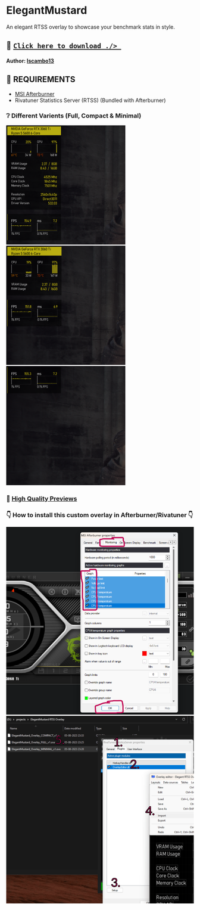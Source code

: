 # ElegantMustard
An elegant RTSS overlay to showcase your benchmark stats in style.


## 💾 [`Click here to download ./> `](https://github.com/lscambo13/ElegantMustard/releases)
#### **Author:** [lscambo13](https://github.com/lscambo13)

## 🤔 REQUIREMENTS
- [MSI Afterburner](https://www.msi.com/Landing/afterburner/graphics-cards)
- Rivatuner Statistics Server (RTSS) (Bundled with Afterburner)


### ❔ Different Varients (Full, Compact & Minimal)
![full](https://github.com/lscambo13/ElegantMustard/blob/main/Previews/full_v1%20(Phone).png)
![compact](https://github.com/lscambo13/ElegantMustard/blob/main/Previews/compact_v1%20(Phone).png)
![minimal](https://github.com/lscambo13/ElegantMustard/blob/main/Previews/minimal_v1%20(Phone).png)

### 📁 [High Quality Previews](https://github.com/lscambo13/ElegantMustard/tree/main/Previews)

### 👇 How to install this custom overlay in Afterburner/Rivatuner 👇
![1](https://github.com/lscambo13/ElegantMustard/blob/main/Guide/STEP%201.png)
![2](https://github.com/lscambo13/ElegantMustard/blob/main/Guide/STEP%202.png)
